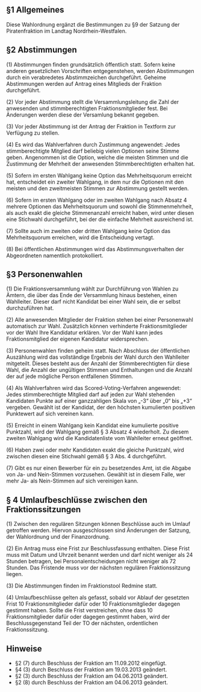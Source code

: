 <h2>§1 Allgemeines</h2>

<p>Diese Wahlordnung ergänzt die Bestimmungen zu §9 der Satzung der Piratenfraktion im Landtag Nordrhein-Westfalen.</p>

<h2>§2 Abstimmungen</h2>

<p>(1) Abstimmungen finden grundsätzlich öffentlich statt. Sofern keine anderen gesetzlichen Vorschriften entgegenstehen, werden Abstimmungen durch ein verabredetes Abstimmzeichen durchgeführt. Geheime Abstimmungen werden auf Antrag eines Mitglieds der Fraktion durchgeführt.</p>

<p>(2) Vor jeder Abstimmung stellt die Versammlungsleitung die Zahl der anwesenden und stimmberechtigten Fraktionsmitglieder fest. Bei Änderungen werden diese der Versamlung bekannt gegeben.</p>

<p>(3) Vor jeder Abstimmung ist der Antrag der Fraktion in Textform zur Verfügung zu stellen.</p>

<p>(4) Es wird das Wahlverfahren durch Zustimmung angewendet: Jedes stimmberechtigte Mitglied darf beliebig vielen Optionen seine Stimme geben. Angenommen ist die Option, welche die meisten Stimmen und die Zustimmung der Mehrheit der anwesenden  Stimmberechtigten erhalten hat.</p>

<p>(5) Sofern im ersten Wahlgang keine Option das Mehrheitsquorum erreicht hat, entscheidet ein zweiter Wahlgang, in dem nur die Optionen mit den meisten und den zweitmeisten Stimmen zur Abstimmung gestellt werden.</p>

<p>(6) Sofern im ersten Wahlgang oder im zweiten Wahlgang nach Absatz 4 mehrere Optionen das Mehrheitsquorum und sowohl die Stimmenmehrheit, als auch exakt die gleiche Stimmenanzahl erreicht haben, wird unter diesen eine Stichwahl durchgeführt, bei der die einfache Mehrheit ausreichend ist.</p>

<p>(7) Sollte auch im zweiten oder dritten Wahlgang keine Option das Mehrheitsquorum erreichen, wird die Entscheidung vertagt.</p>

<p>(8) Bei öffentlichen Abstimmungen wird das Abstimmungsverhalten der Abgeordneten namentlich protokolliert.</p>

<h2>§3 Personenwahlen</h2>

<p>(1) Die Fraktionsversammlung wählt zur Durchführung von Wahlen zu  Ämtern, die über das Ende der Versammlung hinaus bestehen, einen Wahlleiter. Dieser darf nicht Kandidat bei einer Wahl sein, die er selbst durchzuführen hat.</p>

<p>(2) Alle anwesenden Mitglieder der Fraktion stehen bei einer Personenwahl automatisch zur Wahl. Zusätzlich können verhinderte Fraktionsmitglieder vor der Wahl Ihre Kandidatur erklären. Vor der Wahl kann jedes Fraktionsmitglied der eigenen Kandidatur widersprechen.</p>

<p>(3) Personenwahlen finden geheim statt. Nach Abschluss der öffentlichen Auszählung wird das vollständige Ergebnis der Wahl durch den Wahlleiter mitgeteilt. Dieses besteht aus der Anzahl der Stimmberechtigten für diese Wahl, die Anzahl der ungültigen Stimmen und Enthaltungen und die Anzahl der auf jede mögliche Person entfallenen Stimmen.</p>

<p>(4) Als Wahlverfahren wird das Scored-Voting-Verfahren angewendet: Jedes stimmberechtigte Mitglied darf auf jeden zur Wahl stehenden Kandidaten Punkte auf einer ganzzahligen Skala von „-3“ über „0“ bis „+3“ vergeben. Gewählt ist der Kandidat, der den höchsten kumulierten positiven Punktewert auf sich vereinen kann.</p>

<p>(5) Erreicht in einem Wahlgang kein Kandidat eine kumulierte positive Punktzahl, wird der Wahlgang gemäß § 3 Absatz 4 wiederholt. Zu diesem zweiten Wahlgang wird die Kandidatenliste vom Wahlleiter erneut geöffnet.</p>

<p>(6) Haben zwei oder mehr Kandidaten exakt die gleiche Punktzahl, wird zwischen diesen eine Stichwahl gemäß § 3 Abs. 4 durchgeführt.</p>

<p>(7) Gibt es nur einen Bewerber für ein zu besetzendes Amt, ist die Abgabe von Ja- und Nein-Stimmen vorzusehen. Gewählt ist in diesem Falle, wer mehr Ja- als Nein-Stimmen auf sich vereinigen kann.</p>

<h2>§ 4 Umlaufbeschlüsse zwischen den Fraktionssitzungen</h2>

<p>(1) Zwischen den regulären Sitzungen können Beschlüsse auch im Umlauf getroffen werden. Hiervon ausgeschlossen sind Änderungen der Satzung, der Wahlordnung und der Finanzordnung.</p>

<p>(2) Ein Antrag muss eine Frist zur Beschlussfassung enthalten. Diese Frist muss mit Datum und Uhrzeit benannt werden und darf nicht weniger als 24 Stunden betragen, bei Personalentscheidungen nicht weniger als 72 Stunden. Das Fristende muss vor der nächsten regulären Fraktionssitzung liegen.</p>

<p>(3) Die Abstimmungen finden im Fraktionstool Redmine statt.</p>

<p>(4) Umlaufbeschlüsse gelten als gefasst, sobald vor Ablauf der gesetzten Frist 10 Fraktionsmitglieder dafür oder 10 Fraktionsmitglieder dagegen gestimmt haben. Sollte die Frist verstreichen, ohne dass 10 Fraktionsmitglieder dafür oder dagegen gestimmt haben, wird der Beschlussgegenstand Teil der TO der nächsten, ordentlichen Fraktionssitzung.</p>

<h2>Hinweise</h2>

<ul>
	<li>§2 (7) durch Beschluss der Fraktion am 11.09.2012 eingefügt.</li>
	<li>§4 (3) durch Beschluss der Fraktion am 19.03.2013 geändert.</li>
	<li>§2 (3) durch Beschluss der Fraktion am 04.06.2013 geändert.</li>
	<li>§2 (8) durch Beschluss der Fraktion am 04.06.2013 geändert.</li>
</ul>
